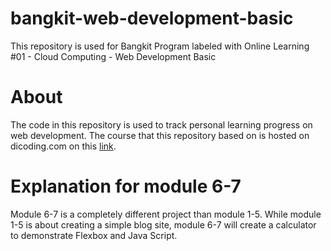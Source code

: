 # bangkit-web-development-basic
This repository is used for Bangkit Program labeled with Online Learning #01 - Cloud Computing - Web Development Basic

# About
The code in this repository is used to track personal learning progress on web development. The course that this repository based on is hosted on dicoding.com on this [link](https://www.dicoding.com/academies/123). 

# Explanation for module 6-7
Module 6-7 is a completely different project than module 1-5. While module 1-5 is about creating a simple blog site, module 6-7 will create a calculator to demonstrate Flexbox and Java Script.